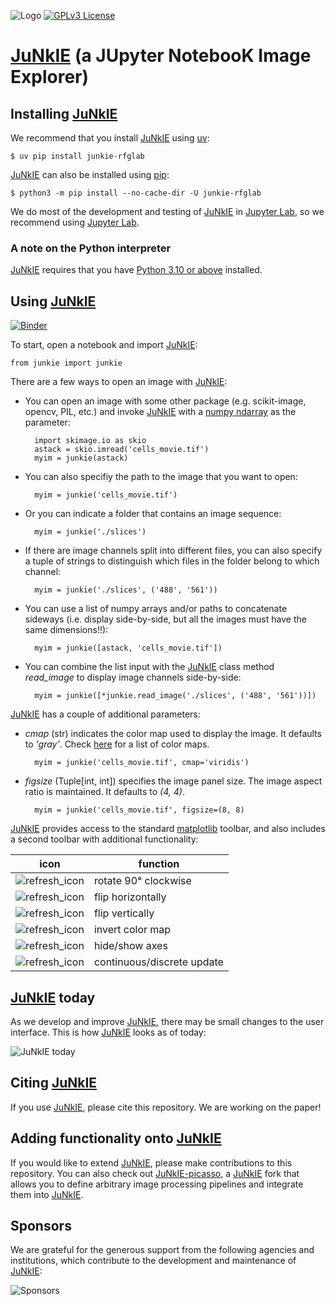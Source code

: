 ![Logo](https://bitbucket.org/rfg_lab/junkie/raw/64d3877b39417d70e6dc0cf18814495b4d9a57b7/docs/junkie_logo_100x100.png)
[![GPLv3 License](https://img.shields.io/badge/License-GPL%20v3-yellow.svg)](https://opensource.org/licenses/GPL-3.0)

# [JuNkIE](https://bitbucket.org/rfg_lab/junkie/src/master/) (a JUpyter NotebooK Image Explorer)

## Installing [JuNkIE](https://bitbucket.org/rfg_lab/junkie/src/master/)

We recommend that you install [JuNkIE](https://bitbucket.org/rfg_lab/junkie/src/master/) using [uv](https://github.com/astral-sh/uv):

    $ uv pip install junkie-rfglab

[JuNkIE](https://bitbucket.org/rfg_lab/junkie/src/master/) can also be installed using [pip](https://pip.pypa.io/en):  

    $ python3 -m pip install --no-cache-dir -U junkie-rfglab

We do most of the development and testing of [JuNkIE](https://bitbucket.org/rfg_lab/junkie/src/master/) in [Jupyter Lab](https://jupyter.org/install), so we recommend using [Jupyter Lab](https://jupyter.org/install). 

### A note on the Python interpreter

[JuNkIE](https://bitbucket.org/rfg_lab/junkie/src/master/) requires that you
have [Python 3.10 or above](https://www.python.org/downloads/) installed.

## Using [JuNkIE](https://bitbucket.org/rfg_lab/junkie/src/master/)

[![Binder](https://mybinder.org/badge_logo.svg)](https://mybinder.org/v2/git/https%3A%2F%2Fbitbucket.org%2Frfg_lab%2Fjunkie%2F/HEAD?urlpath=%2Fdoc%2Ftree%2Fdocs%2Fusing_junkie.ipynb)

To start, open a notebook and import [JuNkIE](https://bitbucket.org/rfg_lab/junkie/src/master/):

    from junkie import junkie

There are a few ways to open an image with [JuNkIE](https://bitbucket.org/rfg_lab/junkie/src/master/):

- You can open an image with some other package (e.g. scikit-image, opencv, PIL, etc.) and invoke [JuNkIE](https://bitbucket.org/rfg_lab/junkie/src/master/) with a [numpy ndarray](https://numpy.org/doc/stable/reference/generated/numpy.ndarray.html) as the parameter:

        import skimage.io as skio
        astack = skio.imread('cells_movie.tif')
        myim = junkie(astack)

- You can also specifiy the path to the image that you want to open:

        myim = junkie('cells_movie.tif')

- Or you can indicate a folder that contains an image sequence:

        myim = junkie('./slices')

- If there are image channels split into different files, you can also specify a tuple of strings to distinguish which files in the folder belong to which channel:

        myim = junkie('./slices', ('488', '561'))

- You can use a list of numpy arrays and/or paths to concatenate sideways (i.e. display side-by-side, but all the images must have the same dimensions!!):

        myim = junkie([astack, 'cells_movie.tif'])

- You can combine the list input with the [JuNkIE](https://bitbucket.org/rfg_lab/junkie/src/master/) class method *read_image* to display image channels side-by-side:

        myim = junkie([*junkie.read_image('./slices', ('488', '561'))])

[JuNkIE](https://bitbucket.org/rfg_lab/junkie/src/master/) has a couple of additional parameters:

- *cmap* (str) indicates the color map used to display the image. It defaults to *'gray'*. Check [here](https://matplotlib.org/stable/tutorials/colors/colormaps.html) for a list of color maps.

        myim = junkie('cells_movie.tif', cmap='viridis')

- *figsize* (Tuple[int, int]) specifies the image panel size. The image aspect ratio is maintained. It defaults to *(4, 4)*.

        myim = junkie('cells_movie.tif', figsize=(8, 8)

[JuNkIE](https://bitbucket.org/rfg_lab/junkie/src/master/) provides access to the standard [matplotlib](https://matplotlib.org/) toolbar, and also includes a second toolbar with additional functionality:

|icon|function|
|----------------------------------------|------------------------|
|![refresh_icon](https://bitbucket.org/rfg_lab/junkie/raw/64d3877b39417d70e6dc0cf18814495b4d9a57b7/docs/refresh_icon.png)|rotate 90&deg; clockwise
|![refresh_icon](https://bitbucket.org/rfg_lab/junkie/raw/64d3877b39417d70e6dc0cf18814495b4d9a57b7/docs/arrows_h_icon.png)|flip horizontally|
|![refresh_icon](https://bitbucket.org/rfg_lab/junkie/raw/64d3877b39417d70e6dc0cf18814495b4d9a57b7/docs/arrows_v_icon.png)|flip vertically|
|![refresh_icon](https://bitbucket.org/rfg_lab/junkie/raw/64d3877b39417d70e6dc0cf18814495b4d9a57b7/docs/shield_icon.png)|invert color map|
|![refresh_icon](https://bitbucket.org/rfg_lab/junkie/raw/64d3877b39417d70e6dc0cf18814495b4d9a57b7/docs/area_chart_icon.png)|hide/show axes|
|![refresh_icon](https://bitbucket.org/rfg_lab/junkie/raw/64d3877b39417d70e6dc0cf18814495b4d9a57b7/docs/fast_forward_icon.png)|continuous/discrete update|

## [JuNkIE](https://bitbucket.org/rfg_lab/junkie/src/master/) today

As we develop and improve [JuNkIE](https://bitbucket.org/rfg_lab/junkie/src/master/), there may be small changes to the user interface. This is how [JuNkIE](https://bitbucket.org/rfg_lab/junkie/src/master/) looks as of today:

![JuNkIE today](https://bitbucket.org/rfg_lab/junkie/raw/64d3877b39417d70e6dc0cf18814495b4d9a57b7/docs/junkie_today.gif)

## Citing [JuNkIE](https://bitbucket.org/rfg_lab/junkie/src/master/)

If you use [JuNkIE](https://bitbucket.org/rfg_lab/junkie/src/master/), please cite this repository. We are working on the paper!

## Adding functionality onto [JuNkIE](https://bitbucket.org/rfg_lab/junkie/src/master/)

If you would like to extend [JuNkIE](https://bitbucket.org/rfg_lab/junkie/src/master/), please make contributions to this repository. You can also check out [JuNkIE-picasso](https://bitbucket.org/raymond_hawkins_utor/junkie_picasso/src/master/), a [JuNkIE](https://bitbucket.org/rfg_lab/junkie/src/master/) fork that allows you to define arbitrary image processing pipelines and integrate them into [JuNkIE](https://bitbucket.org/rfg_lab/junkie/src/master/).

## Sponsors

We are grateful for the generous support from the following agencies and institutions, which contribute to the
development and maintenance of [JuNkIE](https://bitbucket.org/rfg_lab/junkie/src/master/):

![Sponsors](https://bitbucket.org/rfg_lab/junkie/raw/64d3877b39417d70e6dc0cf18814495b4d9a57b7/docs/sponsors.png)